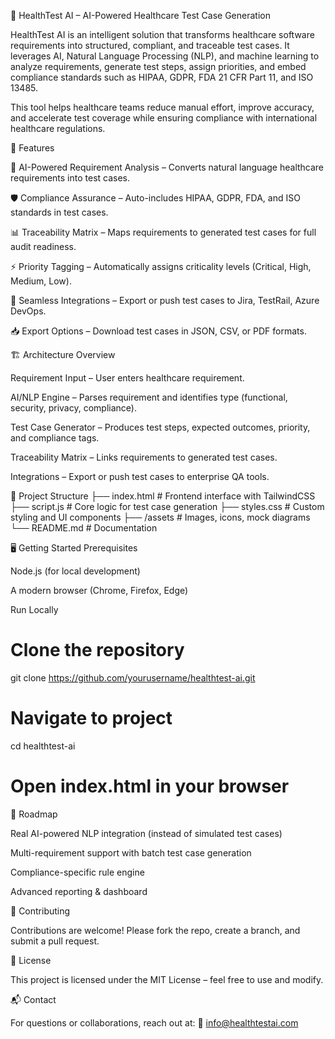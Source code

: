 🏥 HealthTest AI – AI-Powered Healthcare Test Case Generation

HealthTest AI is an intelligent solution that transforms healthcare software requirements into structured, compliant, and traceable test cases. It leverages AI, Natural Language Processing (NLP), and machine learning to analyze requirements, generate test steps, assign priorities, and embed compliance standards such as HIPAA, GDPR, FDA 21 CFR Part 11, and ISO 13485.

This tool helps healthcare teams reduce manual effort, improve accuracy, and accelerate test coverage while ensuring compliance with international healthcare regulations.

🚀 Features

📌 AI-Powered Requirement Analysis – Converts natural language healthcare requirements into test cases.

🛡️ Compliance Assurance – Auto-includes HIPAA, GDPR, FDA, and ISO standards in test cases.

📊 Traceability Matrix – Maps requirements to generated test cases for full audit readiness.

⚡ Priority Tagging – Automatically assigns criticality levels (Critical, High, Medium, Low).

🔗 Seamless Integrations – Export or push test cases to Jira, TestRail, Azure DevOps.

📥 Export Options – Download test cases in JSON, CSV, or PDF formats.

🏗️ Architecture Overview

Requirement Input – User enters healthcare requirement.

AI/NLP Engine – Parses requirement and identifies type (functional, security, privacy, compliance).

Test Case Generator – Produces test steps, expected outcomes, priority, and compliance tags.

Traceability Matrix – Links requirements to generated test cases.

Integrations – Export or push test cases to enterprise QA tools.

📂 Project Structure
├── index.html        # Frontend interface with TailwindCSS
├── script.js         # Core logic for test case generation
├── styles.css        # Custom styling and UI components
├── /assets           # Images, icons, mock diagrams
└── README.md         # Documentation

🖥️ Getting Started
Prerequisites

Node.js (for local development)

A modern browser (Chrome, Firefox, Edge)

Run Locally
# Clone the repository
git clone https://github.com/yourusername/healthtest-ai.git

# Navigate to project
cd healthtest-ai

# Open index.html in your browser

📌 Roadmap

 Real AI-powered NLP integration (instead of simulated test cases)

 Multi-requirement support with batch test case generation

 Compliance-specific rule engine

 Advanced reporting & dashboard

🤝 Contributing

Contributions are welcome! Please fork the repo, create a branch, and submit a pull request.

📜 License

This project is licensed under the MIT License – feel free to use and modify.

📬 Contact

For questions or collaborations, reach out at:
📧 info@healthtestai.com
